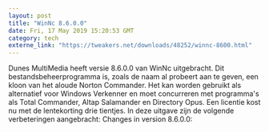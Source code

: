 ```yaml
---
layout: post
title: "WinNc 8.6.0.0"
date: Fri, 17 May 2019 15:20:53 GMT
category: tech
externe_link: "https://tweakers.net/downloads/48252/winnc-8600.html"
---
```


Dunes MultiMedia heeft versie 8.6.0.0 van WinNc uitgebracht. Dit bestandsbeheerprogramma is, zoals de naam al probeert aan te geven, een kloon van het aloude Norton Commander. Het kan worden gebruikt als alternatief voor Windows Verkenner en moet concurreren met programma's als Total Commander, Altap Salamander en Directory Opus. Een licentie kost nu met de lentekorting drie tientjes. In deze uitgave zijn de volgende verbeteringen aangebracht: Changes in version 8.6.0.0:<img src="http://feeds.feedburner.com/~r/tweakers/mixed/~4/fP016fTba8k" height="1" width="1" alt=""/>
